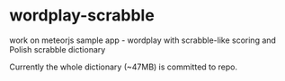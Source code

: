 wordplay-scrabble
=================

work on meteorjs sample app - wordplay with scrabble-like scoring and Polish scrabble dictionary

Currently the whole dictionary (~47MB) is committed to repo.
